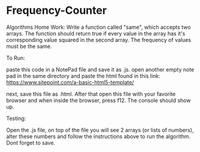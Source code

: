 # Frequency-Counter
Algorithms Home Work: Write a function called "same", which accepts two arrays. The function should return true if every value in the array has it's corresponding value squared in the second array. The frequency of values must be the same. 

To Run: 

paste this code in a NotePad file and save it as .js. open another empty note pad in the same directory and paste the html found in this link:
https://www.sitepoint.com/a-basic-html5-template/

next, save this file as .html. After that open this file with your favorite browser and when inside the browser, press f12. The console should show up.

Testing: 

Open the .js file, on top of the file you will see 2 arrays (or lists of numbers), alter these numbers and follow the instructions above to run the algorithm. Dont forget to save.
